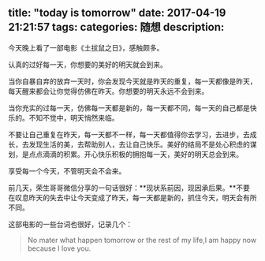 title: "today is tomorrow"
date: 2017-04-19 21:21:57
tags:
categories: 随想
description: 
---

今天晚上看了一部电影《土拔鼠之日》，感触颇多。

认真的过好每一天，你想要的美好的明天就会到来。

当你自暴自弃的放弃一天时，你会发现今天就是昨天的重复，每一天都像是昨天，每天醒来都会让你觉得仿佛在昨天。你想要的明天永远不会到来。

当你充实的过每一天，仿佛每一天都是新的，每一天都不同，每一天的自己都是快乐的。不知不觉中，明天悄然来临。

不要让自己重复在昨天，每一天都不一样，每一天都值得你去学习，去进步，去成长，去发现生活的美，去帮助别人，去让自己快乐。美好的结局不是处心积虑的谋划，是点点滴滴的积累。开心快乐积极的拥抱每一天，美好的明天总会到来。

享受每一个今天，不管明天会不会来。

前几天，荣生哥哥微信分享的一句话很好：**现状系前因，现因承后果。**不要在叹息昨天的失去中让今天变成了昨天，每一天都是新的，抓住今天，明天会有所不同。


这部电影的一些台词也很好，记录几个：

> No mater what happen tomorrow or the rest of my life,I am happy now because I love you.
> 